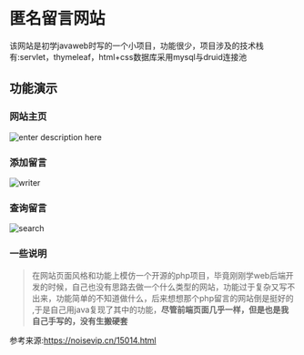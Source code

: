 # 匿名留言网站
该网站是初学javaweb时写的一个小项目，功能很少，项目涉及的技术栈有:servlet，thymeleaf，html+css数据库采用mysql与druid连接池

## 功能演示

### 网站主页

![enter description here](./images/index.png)

### 添加留言

![writer](./images/writer.png)

### 查询留言
![search](./images/search.png)

### 一些说明

> 在网站页面风格和功能上模仿一个开源的php项目，毕竟刚刚学web后端开发的时候，自己也没有思路去做一个什么类型的网站，功能过于复杂又写不出来，功能简单的不知道做什么，后来想想那个php留言的网站倒是挺好的
,于是自己用java复现了其中的功能，**尽管前端页面几乎一样，但是也是我自己手写的，没有生搬硬套**

参考来源:https://noisevip.cn/15014.html